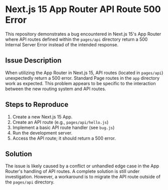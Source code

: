 # Next.js 15 App Router API Route 500 Error

This repository demonstrates a bug encountered in Next.js 15's App Router where API routes defined within the `pages/api` directory return a 500 Internal Server Error instead of the intended response.

## Issue Description

When utilizing the App Router in Next.js 15, API routes (located in `pages/api`) unexpectedly return a 500 error.  Standard Page routes in the `app` directory work as expected.  This problem appears to be specific to the interaction between the new routing system and API routes.

## Steps to Reproduce

1. Create a new Next.js 15 App.
2. Create an API route (e.g., `pages/api/hello.js`)
3. Implement a basic API route handler (see `bug.js`)
4. Run the development server.
5. Access the API route; it should return a 500 error.

## Solution

The issue is likely caused by a conflict or unhandled edge case in the App Router's handling of API routes.  A complete solution is still under investigation.  However, a workaround is to migrate the API route outside of the `pages/api` directory.